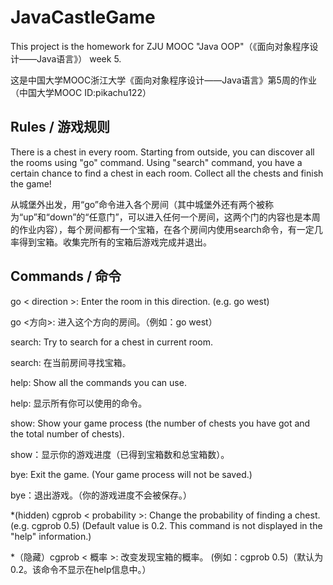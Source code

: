 # JavaCastleGame
This project is the homework for ZJU MOOC "Java OOP"（《面向对象程序设计——Java语言》） week 5. 

这是中国大学MOOC浙江大学《面向对象程序设计——Java语言》第5周的作业（中国大学MOOC ID:pikachu122）

## Rules / 游戏规则

There is a chest in every room. Starting from outside, you can discover all the rooms using "go" command. Using "search" command, you have a certain chance to find a chest in each room. Collect all the chests and finish the game!

从城堡外出发，用“go”命令进入各个房间（其中城堡外还有两个被称为“up”和“down”的“任意门”，可以进入任何一个房间，这两个门的内容也是本周的作业内容），每个房间都有一个宝箱，在各个房间内使用search命令，有一定几率得到宝箱。收集完所有的宝箱后游戏完成并退出。

## Commands / 命令

go < direction >: Enter the room in this direction. (e.g. go west) 

go <方向>: 进入这个方向的房间。（例如：go west）

search: Try to search for a chest in current room.

search: 在当前房间寻找宝箱。

help: Show all the commands you can use.

help: 显示所有你可以使用的命令。

show: Show your game process (the number of chests you have got and the total number of chests).

show：显示你的游戏进度（已得到宝箱数和总宝箱数）。

bye: Exit the game. (Your game process will not be saved.)

bye：退出游戏。（你的游戏进度不会被保存。）

*(hidden) cgprob < probability >: Change the probability of finding a chest. (e.g. cgprob 0.5) (Default value is 0.2. This command is not displayed in the "help" information.)

*（隐藏）cgprob < 概率 >: 改变发现宝箱的概率。 (例如：cgprob 0.5)（默认为0.2。该命令不显示在help信息中。）
